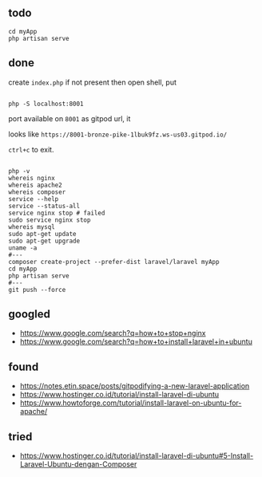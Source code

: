 
## todo

```
cd myApp
php artisan serve

```

## done

create ```index.php``` if not present then open shell, put
 
```shell

php -S localhost:8001

```

port available on ```8001``` as gitpod url, it

looks like ```https://8001-bronze-pike-1lbuk9fz.ws-us03.gitpod.io/```

```ctrl+c``` to exit.

```shell

php -v
whereis nginx
whereis apache2
whereis composer
service --help
service --status-all
service nginx stop # failed
sudo service nginx stop
whereis mysql
sudo apt-get update
sudo apt-get upgrade
uname -a
#---
composer create-project --prefer-dist laravel/laravel myApp
cd myApp
php artisan serve
#---
git push --force

```

## googled

- https://www.google.com/search?q=how+to+stop+nginx
- https://www.google.com/search?q=how+to+install+laravel+in+ubuntu

## found

- https://notes.etin.space/posts/gitpodifying-a-new-laravel-application
- https://www.hostinger.co.id/tutorial/install-laravel-di-ubuntu
- https://www.howtoforge.com/tutorial/install-laravel-on-ubuntu-for-apache/

## tried
- https://www.hostinger.co.id/tutorial/install-laravel-di-ubuntu#5-Install-Laravel-Ubuntu-dengan-Composer